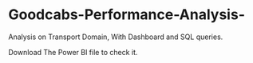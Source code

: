 # Goodcabs-Performance-Analysis-
Analysis on Transport Domain, With Dashboard and SQL queries. 

Download The Power BI file to check it.
